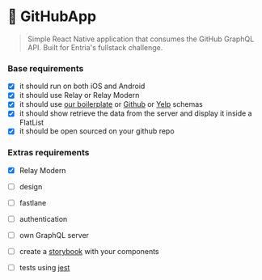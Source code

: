# :octopus: GitHubApp

> Simple React Native application that consumes the GitHub GraphQL API. Built for Entria's fullstack challenge.

### Base requirements

- [X] it should run on both iOS and Android
- [X] it should use Relay or Relay Modern
- [X] it should use [our boilerplate]  or [Github] or [Yelp] schemas 
- [X] it should show retrieve the data from the server and display it inside a FlatList
- [X] it should be open sourced on your github repo

### Extras requirements

- [X] Relay Modern
- [ ] design
- [ ] fastlane
- [ ] authentication
- [ ] own GraphQL server
- [ ] create a [storybook] with your components
- [ ] tests using [jest]


[storybook]: https://github.com/storybooks/storybook
[jest]: https://jest-everywhere.now.sh
[our boilerplate]: https://github.com/entria/graphql-dataloader-boilerplate
[Github]: https://developer.github.com/v4/
[Yelp]: https://www.yelp.com/developers/platform
